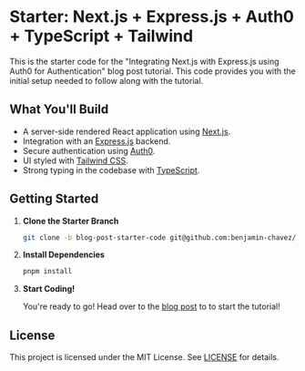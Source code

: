 # Starter: Next.js + Express.js + Auth0 + TypeScript + Tailwind

This is the starter code for the "Integrating Next.js with Express.js using Auth0 for Authentication" blog post tutorial. This code provides you with the initial setup needed to follow along with the tutorial.

## What You'll Build


- A server-side rendered React application using [Next.js](https://nextjs.org/).
- Integration with an [Express.js](https://expressjs.com/) backend.
- Secure authentication using [Auth0](https://auth0.com/).
- UI styled with [Tailwind CSS](https://tailwindcss.com/).
- Strong typing in the codebase with [TypeScript](https://www.typescriptlang.org/).

## Getting Started

1. **Clone the Starter Branch**

   ```bash
   git clone -b blog-post-starter-code git@github.com:benjamin-chavez/nextjs-express-auth0-template.git
   ```

2. **Install Dependencies**

   ```bash
   pnpm install
   ```

3. **Start Coding!**

   You're ready to go! Head over to the [blog post](https://benjamin-chavez.com/blog/integrating-next.js-with-express.js-using-auth0-for-authentication) to to start the tutorial!

## License

This project is licensed under the MIT License. See [LICENSE](LICENSE) for details.
